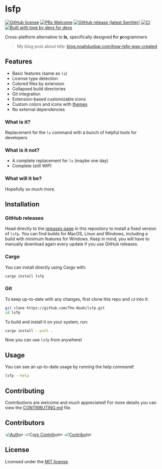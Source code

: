 # lsfp

[![GitHub license](https://img.shields.io/github/license/The-Noah/lsfp.svg)](LICENSE)
[![PRs Welcome](https://img.shields.io/badge/PRs-welcome-brightgreen.svg)](http://makeapullrequest.com)
[![GitHub release (latest SemVer)](https://img.shields.io/github/v/release/The-Noah/lsfp?sort=semver)](https://github.com/The-Noah/lsfp/releases)
[![CI](https://github.com/The-Noah/lsfp/workflows/CI/badge.svg)](https://github.com/The-Noah/lsfp/actions?query=workflow%3ACI)
[![Built with love by devs for devs](https://img.shields.io/badge/Built%20with%20%F0%9F%92%96%20by%20developers-for%20developers-blue)](https://github.com/The-Noah/lsfp/graphs/contributors)

Cross-platform alternative to **ls**, specifically designed **f**or **p**rogrammers

> My blog post about lsfp: [blog.noahdunbar.com/how-lsfp-was-created](https://blog.noahdunbar.com/how-lsfp-was-created)

## Features

- Basic features (same as `ls`)
- License type detection
- Colored files by extension
- Collapsed build directories
- Git integration
- Extension-based customizable icons
- Custom colors and icons with [themes](https://github.com/The-Noah/lsfp/blob/master/src/themes/README.md)
- No external dependencies

### What is it?

Replacement for the `ls` command with a bunch of helpful tools for developers

### What is it not?

- A complete replacement for `ls` (maybe one day)
- Complete (still WIP)

### What will it be?

Hopefully so much more.

## Installation

### GitHub releases

Head directly to the [releases page](https://github.com/The-Noah/lsfp/releases) in this repository to install a fixed version of `lsfp`. You can find builds for MacOS, Linux and Windows, including a build with minimum features for Windows. Keep in mind, you will have to manually download again every update if you use GitHub releases.

### Cargo

You can install directly using Cargo with:

```sh
cargo install lsfp
```

### Git

To keep up-to-date with any changes, first clone this repo and `cd` into it:

```sh
git clone https://github.com/The-Noah/lsfp.git
cd lsfp
```

To build and install it on your system, run:

```sh
cargo install --path .
```

Now you can use `lsfp` from anywhere!

## Usage

You can see an up-to-date usage by running the help command!

```sh
lsfp --help
```

## Contributing

Contributions are welcome and much appreciated! For more details you can view the [CONTRIBUTING.md](CONTRIBUTING.md) file.

## Contributors

[<img src="https://github.com/The-Noah.png?size=64" style="border-radius:100%" title="Author">](https://github.com/The-Noah)
[<img src="https://github.com/MattPlays.png?size=64" style="border-radius:100%" title="Core Contributor">](https://github.com/MattPlays)
[<img src="https://github.com/HipyCas.png?size=64" style="border-radius:100%" title="Contributor">](https://github.com/HipyCas)

## License

Licensed under the [MIT license](LICENSE).
